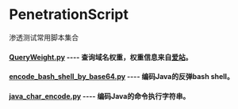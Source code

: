 # PenetrationScript
渗透测试常用脚本集合

#### [QueryWeight.py](QueryWeight.py) ---- 查询域名权重，权重信息来自[爱站](https://www.aizhan.com)。

#### [encode_bash_shell_by_base64.py](encode_bash_shell_by_base64.py) ---- 编码Java的反弹bash shell。

#### [java_char_encode.py](java_char_encode.py) ---- 编码Java的命令执行字符串。
